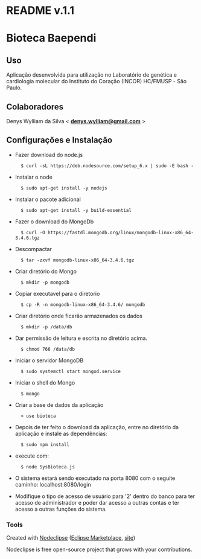 # README v.1.1

# Bioteca Baependi

## Uso

Aplicação desenvolvida para utilização no Laboratório de genética e cardiologia molecular do Instituto do Coração (INCOR) 
HC/FMUSP - São Paulo.


## Colaboradores

Denys Wylliam da Silva < **denys.wylliam@gmail.com** >

## Configurações e Instalação ##

* Fazer download do node.js

        $ curl -sL https://deb.nodesource.com/setup_6.x | sudo -E bash -

* Instalar o node

        $ sudo apt-get install -y nodejs

* Instalar o pacote adicional 

        $ sudo apt-get install -y build-essential

* Fazer o download do MongoDb

        $ curl -O https://fastdl.mongodb.org/linux/mongodb-linux-x86_64-3.4.6.tgz

* Descompactar

        $ tar -zxvf mongodb-linux-x86_64-3.4.6.tgz

* Criar diretório do Mongo

        $ mkdir -p mongodb

* Copiar executavel para o diretorio

        $ cp -R -n mongodb-linux-x86_64-3.4.6/ mongodb

* Criar diretório onde ficarão armazenados os dados

        $ mkdir -p /data/db

* Dar permissão de leitura e escrita no diretório acima.

        $ chmod 766 /data/db 

* Iniciar o servidor MongoDB

        $ sudo systemctl start mongod.service

* Iniciar o shell do Mongo

        $ mongo

* Criar a base de dados da aplicação

        > use bioteca

* Depois de ter feito o download da aplicação, entre no diretório da aplicação e instale as dependências:

        $ sudo npm install

* execute com:

        $ node SysBioteca.js

* O sistema estará sendo executado na porta 8080 com o seguite caminho:
localhost:8080/login

* Modifique o tipo de acesso de usuário para '2' dentro do banco para ter acesso de administrador e poder dar acesso a outras contas e ter acesso a outras funções do sistema.


### Tools

Created with [Nodeclipse](https://github.com/Nodeclipse/nodeclipse-1)
 ([Eclipse Marketplace](http://marketplace.eclipse.org/content/nodeclipse), [site](http://www.nodeclipse.org))   

Nodeclipse is free open-source project that grows with your contributions.